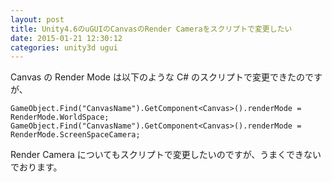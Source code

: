 ```yaml
---
layout: post
title: Unity4.6のuGUIのCanvasのRender Cameraをスクリプトで変更したい
date: 2015-01-21 12:30:12
categories: unity3d ugui
---
```

<p>Canvas の Render Mode は以下のような C# のスクリプトで変更できたのですが、 </p>

<pre><code>GameObject.Find("CanvasName").GetComponent&lt;Canvas&gt;().renderMode = RenderMode.WorldSpace;
GameObject.Find("CanvasName").GetComponent&lt;Canvas&gt;().renderMode = RenderMode.ScreenSpaceCamera;
</code></pre>

<p>Render Camera についてもスクリプトで変更したいのですが、うまくできないでおります。</p>
